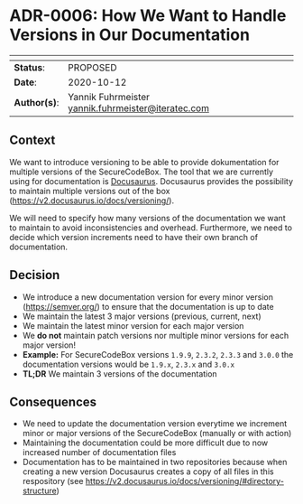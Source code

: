 <!--
SPDX-FileCopyrightText: 2020 iteratec GmbH

SPDX-License-Identifier: Apache-2.0
-->

# ADR-0006: How We Want to Handle Versions in Our Documentation

| <!-- -->       | <!-- --> |
|----------------|----------|
| **Status**:    | PROPOSED |
| **Date**:      | 2020-10-12 |
| **Author(s)**: | Yannik Fuhrmeister <yannik.fuhrmeister@iteratec.com> |

## Context

We want to introduce versioning to be able to provide dokumentation for multiple versions of the SecureCodeBox. The tool that we are currently using for documentation is [Docusaurus](https://v2.docusaurus.io/). Docusaurus provides the possibility to maintain multiple versions out of the box (<https://v2.docusaurus.io/docs/versioning/>).

We will need to specify how many versions of the documentation we want to maintain to avoid inconsistencies and overhead. Furthermore, we need to decide which version increments need to have their own branch of documentation.

## Decision

- We introduce a new documentation version for every minor version (<https://semver.org/>) to ensure that the documentation is up to date
- We maintain the latest 3 major versions (previous, current, next)
- We maintain the latest minor version for each major version
- We **do not** maintain patch versions nor multiple minor versions for each major version!
- **Example:** For SecureCodeBox versions `1.9.9`, `2.3.2`, `2.3.3` and `3.0.0` the documentation versions would be `1.9.x`, `2.3.x` and `3.0.x`
- **TL;DR** We maintain 3 versions of the documentation

## Consequences

- We need to update the documentation version everytime we increment minor or major versions of the SecureCodeBox (manually or with action)
- Maintaining the documentation could be more difficult due to now increased number of documentation files
- Documentation has to be maintained in two repositories because when creating a new version Docusaurus creates a copy of all files in this respository (see <https://v2.docusaurus.io/docs/versioning/#directory-structure>)
